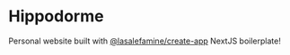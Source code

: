 # Hippodorme

Personal website built with [@lasalefamine/create-app] NextJS boilerplate!

[@lasalefamine/create-app]: <https://github.com/LasaleFamine/create-app>
